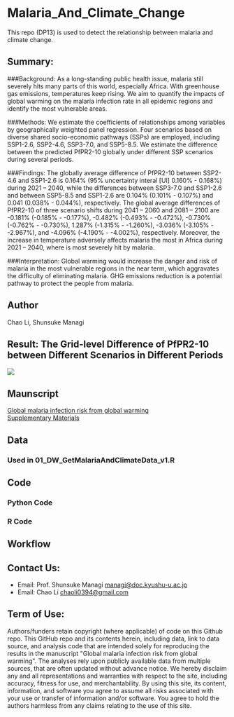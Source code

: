 # Malaria_And_Climate_Change
This repo (DP13) is used to detect the relationship between malaria and climate change.  
  
## Summary:  
###Background: 
As a long-standing public health issue, malaria still severely hits many parts of this world, especially Africa. With greenhouse gas emissions, temperatures keep rising. We aim to quantify the impacts of global warming on the malaria infection rate in all epidemic regions and identify the most vulnerable areas.  
  
###Methods:
We estimate the coefficients of relationships among variables by geographically weighted panel regression. Four scenarios based on diverse shared socio-economic pathways (SSPs) are employed, including SSP1-2.6, SSP2-4.6, SSP3-7.0, and SSP5-8.5. We estimate the difference between the predicted PfPR2-10 globally under different SSP scenarios during several periods.  
  
###Findings:
The globally average difference of PfPR2-10 between SSP2-4.6 and SSP1-2.6 is 0.164% (95% uncertainty interal [UI] 0.160% - 0.168%) during 2021 – 2040, while the differences between SSP3-7.0 and SSP1-2.6 and between SSP5-8.5 and SSP1-2.6 are 0.104% (0.101% - 0.107%) and 0.041 (0.038% - 0.044%), respectively. The global average differences of PfPR2-10 of three scenario shifts during 2041 – 2060 and 2081 – 2100 are -0.181% (-0.185% - -0.177%), -0.482% (-0.493% - -0.472%), -0.730% (-0.762% - -0.730%), 1.287% (-1.315% - -1.260%), -3.036% (-3.105% - -2.967%), and -4.096% (-4.190% - -4.002%), respectively. Moreover, the increase in temperature adversely affects malaria the most in Africa during 2021 – 2040, where is most severely hit by malaria.  
  
###Interpretation: 
Global warming would increase the danger and risk of malaria in the most vulnerable regions in the near term, which aggravates the difficulty of eliminating malaria. GHG emissions reduction is a potential pathway to protect the people from malaria.  
  
## Author  
Chao Li, Shunsuke Managi  

## Result: The Grid-level Difference of PfPR2-10 between Different Scenarios in Different Periods  
![](06_Figure/S22_multiPanel.jpg)  

## Maunscript  
[Global malaria infection risk from global warming](07_Manuscript/Manuscript_DP13.pdf)  
[Supplementary Materials](07_Manuscript/Materials.pdf)  

## Data
### Used in 01_DW_GetMalariaAndClimateData_v1.R  


## Code
### Python Code  
  
### R Code  
  
## Workflow

## Contact Us:
- Email: Prof. Shunsuke Managi <managi@doc.kyushu-u.ac.jp>  
- Email: Chao Li <chaoli0394@gmail.com>  
  
## Term of Use:
Authors/funders retain copyright (where applicable) of code on this Github repo. This GitHub repo and its contents herein, including data, link to data source, and analysis code that are intended solely for reproducing the results in the manuscript "Global malaria infection risk from global warming". The analyses rely upon publicly available data from multiple sources, that are often updated without advance notice. We hereby disclaim any and all representations and warranties with respect to the site, including accuracy, fitness for use, and merchantability. By using this site, its content, information, and software you agree to assume all risks associated with your use or transfer of information and/or software. You agree to hold the authors harmless from any claims relating to the use of this site.    
